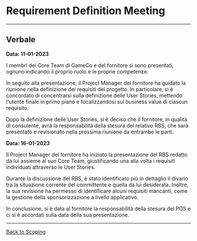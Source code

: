 # Requirement Definition Meeting

---
## Verbale

**Data: 11-01-2023**

I membri dei Core Team di GameCo e del fornitore si sono presentati, ognuno indicando il proprio ruolo e le proprie 
competenze.

In seguito alla presentazione, il Project Manager del fornitore ha guidato la riunione nella definizione dei requisiti
del progetto. In particolare, si è concordato di concentrarsi sulla definizione delle User Stories, mettendo l'utente
finale in primo piano e focalizzandosi sul business value di ciascun requisito.

Dopo la definizione delle User Stories, si è deciso che il fornitore, in qualità di consulente, avrà la responsabilità
della stesura del relativo RBS, che sarà presentato e revisionato nella prossima riunione da entrambe le parti.

**Data: 16-01-2023**

Il Project Manager del fornitore ha iniziato la presentazione del RBS redatto da lui assieme al suo Core Team,
giustificando una alla volta i requisiti individuati attraverso le User Stories.

Durante la discussione del RBS, è stato identificato più in dettaglio il divario tra la situazione corrente del
committente e quella da lui desiderata. Inoltre, la sua revisione ha permesso di identificare alcuni requisiti mancanti,
come la gestione della sponsorizzazione a livello applicativo.

In conclusione, si è data al fornitore la responsabilità della stesura del POS e ci si è accordati sulla data della sua
presentazione.

---
[Back to Scoping](../../../1-scoping/index.md#scoping-meetings)